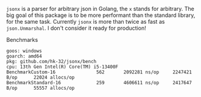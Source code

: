 `jsonx` is a parser for arbitrary json in Golang, the `x` stands for arbitrary. The big goal of this package is to be more performant than the standard library, for the same task. Currently `jsonx` is more than twice as fast as `json.Unmarshal`. I don't consider it ready for production!

Benchmarks
```
goos: windows
goarch: amd64
pkg: github.com/hk-32/jsonx/bench
cpu: 13th Gen Intel(R) Core(TM) i5-13400F
BenchmarkCustom-16      	     562	   2092281 ns/op	 2247421 B/op	   22024 allocs/op
BenchmarkStandard-16    	     259	   4606611 ns/op	 2417647 B/op	   55557 allocs/op
```